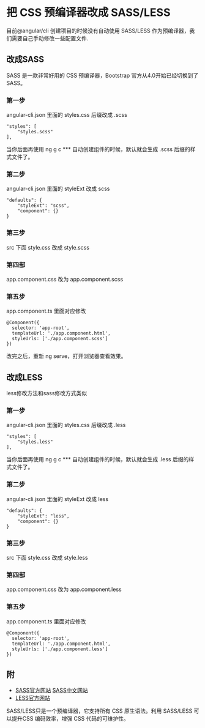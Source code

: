 # 把 CSS 预编译器改成 SASS/LESS

目前@angular/cli 创建项目的时候没有自动使用 SASS/LESS 作为预编译器，我们需要自己手动修改一些配置文件.

## 改成SASS

SASS 是一款非常好用的 CSS 预编译器，Bootstrap 官方从4.0开始已经切换到了 SASS。


### 第一步

angular-cli.json 里面的 styles.css 后缀改成 .scss
```
"styles": [
    "styles.scss"
],
```

当你后面再使用 ng g c *** 自动创建组件的时候，默认就会生成 .scss 后缀的样式文件了。

### 第二步

angular-cli.json 里面的 styleExt 改成 scss

```
"defaults": {
    "styleExt": "scss",
    "component": {}
}
```
### 第三步

src 下面 style.css 改成 style.scss

### 第四部

app.component.css 改为 app.component.scss

### 第五步

app.component.ts 里面对应修改
```
@Component({
  selector: 'app-root',
  templateUrl: './app.component.html',
  styleUrls: ['./app.component.scss']
})
```

改完之后，重新 ng serve，打开浏览器查看效果。


## 改成LESS

less修改方法和sass修改方式类似

### 第一步

angular-cli.json 里面的 styles.css 后缀改成 .less
```
"styles": [
    "styles.less"
],
```

当你后面再使用 ng g c *** 自动创建组件的时候，默认就会生成 .less 后缀的样式文件了。

### 第二步

angular-cli.json 里面的 styleExt 改成 less

```
"defaults": {
    "styleExt": "less",
    "component": {}
}
```
### 第三步

src 下面 style.css 改成 style.less

### 第四部

app.component.css 改为 app.component.less

### 第五步

app.component.ts 里面对应修改
```
@Component({
  selector: 'app-root',
  templateUrl: './app.component.html',
  styleUrls: ['./app.component.less']
})
```


## 附

- [SASS官方网站](http://sass-lang.com)
  [SASS中文网站](https://www.sass.hk/)
- [LESS官方网站](http://lesscss.org)

SASS/LESS只是一个预编译器，它支持所有 CSS 原生语法。利用 SASS/LESS 可以提升CSS 编码效率，增强 CSS 代码的可维护性。


